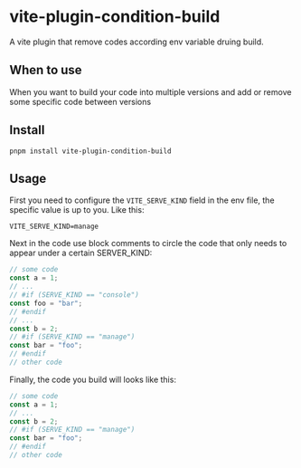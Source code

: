 # vite-plugin-condition-build

A vite plugin that remove codes according env variable druing build.

## When to use

When you want to build your code into multiple versions and add or remove some specific code between versions

## Install

```
pnpm install vite-plugin-condition-build
```

## Usage

First you need to configure the `VITE_SERVE_KIND` field in the env file, the specific value is up to you. Like this:

```
VITE_SERVE_KIND=manage
```

Next in the code use block comments to circle the code that only needs to appear under a certain SERVER_KIND:

```js
// some code
const a = 1;
// ...
// #if (SERVE_KIND == "console")
const foo = "bar";
// #endif
// ...
const b = 2;
// #if (SERVE_KIND == "manage")
const bar = "foo";
// #endif
// other code
```

Finally, the code you build will looks like this:

```js
// some code
const a = 1;
// ...
const b = 2;
// #if (SERVE_KIND == "manage")
const bar = "foo";
// #endif
// other code
```
